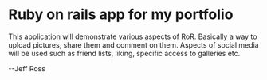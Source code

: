 # Ruby on rails app for my portfolio

This application will demonstrate various aspects of RoR.
Basically a way to upload pictures, share them and comment on them.
Aspects of social media will be used such as friend lists, liking, specific access to galleries etc.

--Jeff Ross
